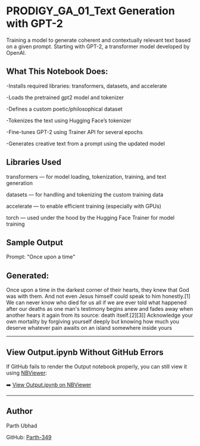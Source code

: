 # PRODIGY_GA_01_Text Generation with GPT-2
Training a model to generate coherent and contextually relevant text based on a given prompt. Starting with GPT-2, a transformer model developed by OpenAI.

## What This Notebook Does:
 
-Installs required libraries: transformers, datasets, and accelerate

-Loads the pretrained gpt2 model and tokenizer

-Defines a custom poetic/philosophical dataset

-Tokenizes the text using Hugging Face’s tokenizer

-Fine-tunes GPT-2 using Trainer API for several epochs

-Generates creative text from a prompt using the updated model


## Libraries Used

 transformers — for model loading, tokenization, training, and text generation

 datasets — for handling and tokenizing the custom training data

 accelerate — to enable efficient training (especially with GPUs)

 torch — used under the hood by the Hugging Face Trainer for model training

## Sample Output
Prompt: "Once upon a time"

## Generated:  
Once upon a time in the darkest corner of their hearts, they knew that God was with them. And not even Jesus himself could speak to him honestly.[1]
We can never know who died for us all if we are ever told what happened after our deaths as one man's testimony begins anew and fades away when another hears it again from its source: death itself.[2][3]] Acknowledge your own mortality by forgiving yourself deeply but knowing how much you deserve whatever pain awaits on an island somewhere inside yours
 
---

##  View Output.ipynb Without GitHub Errors

If GitHub fails to render the Output notebook properly, you can still view it using [NBViewer](https://nbviewer.org):


➡️ [View Output.ipynb on NBViewer](https://nbviewer.org/github/Parth-349/PRODIGY_GA_01/blob/main/Output.ipynb)

---

## Author

Parth Ubhad

GitHub: [Parth-349](https://github.com/Parth-349)






